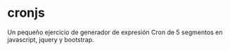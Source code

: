 # cronjs
Un pequeño ejercicio de generador de expresión Cron de 5 segmentos en javascript, jquery y bootstrap.

